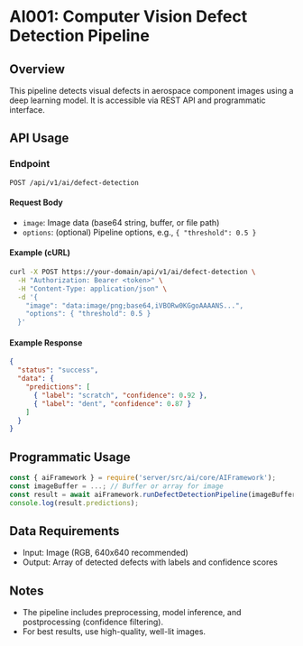# AI001: Computer Vision Defect Detection Pipeline

## Overview
This pipeline detects visual defects in aerospace component images using a deep learning model. It is accessible via REST API and programmatic interface.

## API Usage

### Endpoint
`POST /api/v1/ai/defect-detection`

#### Request Body
- `image`: Image data (base64 string, buffer, or file path)
- `options`: (optional) Pipeline options, e.g., `{ "threshold": 0.5 }`

#### Example (cURL)
```sh
curl -X POST https://your-domain/api/v1/ai/defect-detection \
  -H "Authorization: Bearer <token>" \
  -H "Content-Type: application/json" \
  -d '{
    "image": "data:image/png;base64,iVBORw0KGgoAAAANS...",
    "options": { "threshold": 0.5 }
  }'
```

#### Example Response
```json
{
  "status": "success",
  "data": {
    "predictions": [
      { "label": "scratch", "confidence": 0.92 },
      { "label": "dent", "confidence": 0.87 }
    ]
  }
}
```

## Programmatic Usage

```js
const { aiFramework } = require('server/src/ai/core/AIFramework');
const imageBuffer = ...; // Buffer or array for image
const result = await aiFramework.runDefectDetectionPipeline(imageBuffer, { threshold: 0.5 });
console.log(result.predictions);
```

## Data Requirements
- Input: Image (RGB, 640x640 recommended)
- Output: Array of detected defects with labels and confidence scores

## Notes
- The pipeline includes preprocessing, model inference, and postprocessing (confidence filtering).
- For best results, use high-quality, well-lit images. 